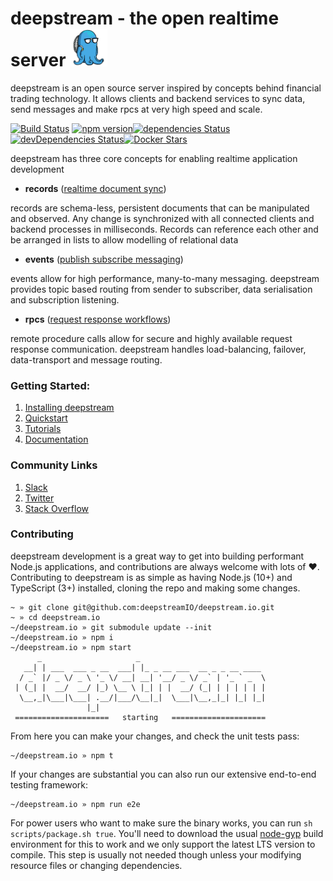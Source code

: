 # deepstream - the open realtime server <a href='https://deepstreamhub.com/open-source/'><img src='./elton-square.png' height='60' alt='deepstream'></a>

deepstream is an open source server inspired by concepts behind financial trading technology. It allows clients and backend services to sync data, send messages and make rpcs at very high speed and scale.

[![Build Status](https://travis-ci.org/deepstreamIO/deepstream.io.svg?branch=master)](https://travis-ci.org/deepstreamIO/deepstream.io) [![npm version](https://badge.fury.io/js/%40deepstream%2Fserver.svg)](https://badge.fury.io/js/%40deepstream%2Fserver)[![dependencies Status](https://david-dm.org/deepstreamIO/deepstream.io/status.svg)](https://david-dm.org/deepstreamIO/deepstream.io) [![devDependencies Status](https://david-dm.org/deepstreamIO/deepstream.io/dev-status.svg)](https://david-dm.org/deepstreamIO/deepstream.io?type=dev)[![Docker Stars](https://img.shields.io/docker/pulls/deepstreamio/deepstream.io.svg)](https://hub.docker.com/r/deepstreamio/deepstream.io/)

deepstream has three core concepts for enabling realtime application development

- **records** ([realtime document sync](https://deepstreamhub.com/tutorials/guides/records/))

records are schema-less, persistent documents that can be manipulated and observed. Any change is synchronized with all connected clients and backend processes in milliseconds. Records can reference each other and be arranged in lists to allow modelling of relational data

- **events** ([publish subscribe messaging](https://deepstreamhub.com/tutorials/guides/events/))

events allow for high performance, many-to-many messaging. deepstream provides topic based routing from sender to subscriber, data serialisation and subscription listening.

- **rpcs** ([request response workflows](https://deepstreamhub.com/tutorials/guides/remote-procedure-calls/))

remote procedure calls allow for secure and highly available request response communication. deepstream handles load-balancing, failover, data-transport and message routing.

### Getting Started:

1. [Installing deepstream](https://deepstream.io/install/)
2. [Quickstart](https://deepstream.io/tutorials/getting-started/javascript/)
3. [Tutorials](https://deepstream.io/tutorials/)
4. [Documentation](https://deepstream.io/docs/)

### Community Links

1. [Slack](https://deepstreamio-slack.herokuapp.com/)
2. [Twitter](https://twitter.com/deepstreamHub)
3. [Stack Overflow](https://stackoverflow.com/questions/tagged/deepstream.io)

### Contributing

deepstream development is a great way to get into building performant Node.js applications, and contributions are always welcome with lots of ❤. Contributing to deepstream is as simple as having Node.js (10+) and TypeScript (3+) installed, cloning the repo and making some changes.

```
~ » git clone git@github.com:deepstreamIO/deepstream.io.git
~ » cd deepstream.io
~/deepstream.io » git submodule update --init 
~/deepstream.io » npm i
~/deepstream.io » npm start
      _                     _
   __| | ___  ___ _ __  ___| |_ _ __ ___  __ _ _ __ ____
  / _` |/ _ \/ _ \ '_ \/ __| __| '__/ _ \/ _` | '_ ` _  \
 | (_| |  __/  __/ |_) \__ \ |_| | |  __/ (_| | | | | | |
  \__,_|\___|\___| .__/|___/\__|_|  \___|\__,_|_| |_| |_|
                 |_|
 =====================   starting   =====================
```

From here you can make your changes, and check the unit tests pass:

```
~/deepstream.io » npm t
```

If your changes are substantial you can also run our extensive end-to-end testing framework:

```
~/deepstream.io » npm run e2e
```

For power users who want to make sure the binary works, you can run `sh scripts/package.sh true`. You'll need to download the usual [node-gyp](https://github.com/nodejs/node-gyp) build environment for this to work and we only support the latest LTS version to compile. This step is usually not needed though unless your modifying resource files or changing dependencies.
